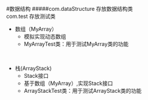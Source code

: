 #数据结构
#####com.dataStructure 存放数据结构类 <br> com.test 存放测试类

* 数组（MyArray）
    * 模拟实现动态数组
    * MyArrayTest类：用于测试MyArray类的功能
<br>

* 栈(ArrayStack)
    * Stack接口
    * 基于数组（MyArray）,实现Stack接口
    * ArrayStackTest类：用于测试ArrayStack类的功能